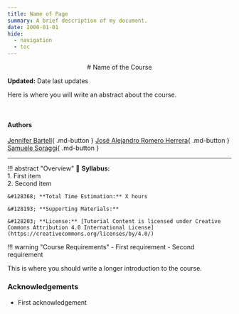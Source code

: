 ```yaml
---
title: Name of Page
summary: A brief description of my document.
date: 2000-01-01
hide:
  - navigation
  - toc
---
```


<!--
# Put above to hide navigation (left), toc (right) or footer (bottom)

hide:
  - navigation 
  - toc
  - footer 

# You should hide the navigation if there are no subsections
# You should hide the Table of Contents if there are no important titles
-->

<center>
# Name of the Course
</center>

**Updated:** Date last updates

Here is where you will write an abstract about the course.

<br>

<!-- AUTHORS -->
<!-- Format: [author name](link to author page){ .md-button } -->
<h4>Authors</h4>

[Jennifer Bartell](https://www.linkedin.com/in/jagbartell/?originalSubdomain=dk){ .md-button }
[José Alejandro Romero Herrera](https://www.linkedin.com/in/jose-alejandro-romero-herrera/){ .md-button }
[Samuele Soraggi](https://www.linkedin.com/in/samuelesoraggi/){ .md-button }

<hr>

<!-- OVERVIEW OF COURSE -->
!!! abstract "Overview"
    &#128172; **Syllabus:**    
        1. First item  
        2. Second item  

    &#128368; **Total Time Estimation:** X hours  

    &#128193; **Supporting Materials:**  

    &#128203; **License:** [Tutorial Content is licensed under Creative Commons Attribution 4.0 International License](https://creativecommons.org/licenses/by/4.0/)


!!! warning "Course Requirements"
    - First requirement
    - Second requirement


This is where you should write a longer introduction to the course.

### Acknowledgements

- First acknowledgement

